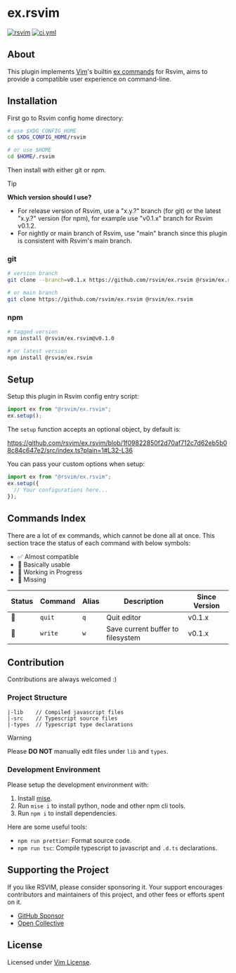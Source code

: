 # ex.rsvim

<a href="https://www.npmjs.com/package/@rsvim/ex.rsvim"><img alt="rsvim" src="https://img.shields.io/npm/v/%40rsvim%2Fex.rsvim" /></a>
<a href="https://github.com/rsvim/ex.rsvim/actions/workflows/ci.yml"><img alt="ci.yml" src="https://img.shields.io/github/actions/workflow/status/rsvim/ex.rsvim/ci.yml?branch=main&label=ci" /></a>

## About

This plugin implements [Vim](https://www.vim.org/)'s builtin [ex commands](https://vimhelp.org/index.txt.html#index.txt) for Rsvim, aims to provide a compatible user experience on command-line.

## Installation

First go to Rsvim config home directory:

```bash
# use $XDG_CONFIG_HOME
cd $XDG_CONFIG_HOME/rsvim

# or use $HOME
cd $HOME/.rsvim
```

Then install with either git or npm.

> [!TIP]
> **Which version should I use?**
>
> - For release version of Rsvim, use a "x.y.?" branch (for git) or the latest "x.y.?" version (for npm), for example use "v0.1.x" branch for Rsvim v0.1.2.
> - For nightly or main branch of Rsvim, use "main" branch since this plugin is consistent with Rsvim's main branch.

### git

```bash
# version branch
git clone --branch=v0.1.x https://github.com/rsvim/ex.rsvim @rsvim/ex.rsvim

# or main branch
git clone https://github.com/rsvim/ex.rsvim @rsvim/ex.rsvim
```

### npm

```bash
# tagged version
npm install @rsvim/ex.rsvim@v0.1.0

# or latest version
npm install @rsvim/ex.rsvim
```

## Setup

Setup this plugin in Rsvim config entry script:

```javascript
import ex from "@rsvim/ex.rsvim";
ex.setup();
```

The `setup` function accepts an optional object, by default is:

https://github.com/rsvim/ex.rsvim/blob/1f09822850f2d70af712c7d62eb5b08c84c647e2/src/index.ts?plain=1#L32-L36

You can pass your custom options when setup:

```javascript
import ex from "@rsvim/ex.rsvim";
ex.setup({
  // Your configurations here...
});
```

## Commands Index

There are a lot of ex commands, which cannot be done all at once. This section trace the status of each command with below symbols:

- ✅ Almost compatible
- 🔰 Basically usable
- 🚧 Working in Progress
- 🔴 Missing

| Status | Command | Alias | Description                       | Since Version |
| ------ | ------- | ----- | --------------------------------- | ------------- |
| 🔰     | `quit`  | `q`   | Quit editor                       | v0.1.x        |
| 🔰     | `write` | `w`   | Save current buffer to filesystem | v0.1.x        |

## Contribution

Contributions are always welcomed :)

### Project Structure

```
|-lib    // Compiled javascript files
|-src    // Typescript source files
|-types  // Typescript type declarations
```

> [!WARNING]
> Please **DO NOT** manually edit files under `lib` and `types`.

### Development Environment

Please setup the development environment with:

1. Install [mise](https://github.com/jdx/mise).
2. Run `mise i` to install python, node and other npm cli tools.
3. Run `npm i` to install dependencies.

Here are some useful tools:

- `npm run prettier`: Format source code.
- `npm run tsc`: Compile typescript to javascript and `.d.ts` declarations.

## Supporting the Project

If you like RSVIM, please consider sponsoring it. Your support encourages contributors and maintainers of this project, and other fees or efforts spent on it.

- [GitHub Sponsor](https://github.com/sponsors/rsvim)
- [Open Collective](https://opencollective.com/rsvim)

## License

Licensed under [Vim License](https://github.com/rsvim/ex.rsvim/blob/main/LICENSE.txt).
